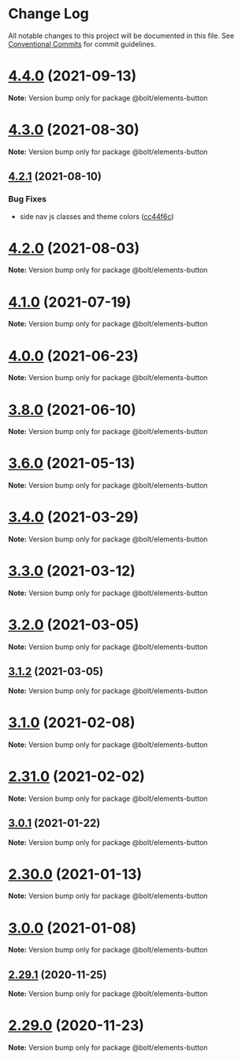 # Change Log

All notable changes to this project will be documented in this file.
See [Conventional Commits](https://conventionalcommits.org) for commit guidelines.

# [4.4.0](https://github.com/bolt-design-system/bolt/tree/master/packages/elements/bolt-button/compare/v4.3.0...v4.4.0) (2021-09-13)

**Note:** Version bump only for package @bolt/elements-button





# [4.3.0](https://github.com/bolt-design-system/bolt/tree/master/packages/elements/bolt-button/compare/v4.2.3...v4.3.0) (2021-08-30)

**Note:** Version bump only for package @bolt/elements-button





## [4.2.1](https://github.com/bolt-design-system/bolt/tree/master/packages/elements/bolt-button/compare/v4.2.0...v4.2.1) (2021-08-10)


### Bug Fixes

* side nav js classes and theme colors ([cc44f6c](https://github.com/bolt-design-system/bolt/tree/master/packages/elements/bolt-button/commit/cc44f6c6aa7187a33dcea179da98ee14289f1631))





# [4.2.0](https://github.com/bolt-design-system/bolt/tree/master/packages/elements/bolt-button/compare/v4.1.1...v4.2.0) (2021-08-03)

**Note:** Version bump only for package @bolt/elements-button





# [4.1.0](https://github.com/bolt-design-system/bolt/tree/master/packages/elements/bolt-button/compare/v4.0.2...v4.1.0) (2021-07-19)

**Note:** Version bump only for package @bolt/elements-button





# [4.0.0](https://github.com/bolt-design-system/bolt/tree/master/packages/elements/bolt-button/compare/v4.0.0-beta-4...v4.0.0) (2021-06-23)

**Note:** Version bump only for package @bolt/elements-button





# [3.8.0](https://github.com/bolt-design-system/bolt/tree/master/packages/elements/bolt-button/compare/v3.7.1...v3.8.0) (2021-06-10)

**Note:** Version bump only for package @bolt/elements-button





# [3.6.0](https://github.com/bolt-design-system/bolt/tree/master/packages/elements/bolt-button/compare/v3.5.4...v3.6.0) (2021-05-13)

**Note:** Version bump only for package @bolt/elements-button





# [3.4.0](https://github.com/bolt-design-system/bolt/tree/master/packages/elements/bolt-button/compare/v3.3.1...v3.4.0) (2021-03-29)

**Note:** Version bump only for package @bolt/elements-button





# [3.3.0](https://github.com/bolt-design-system/bolt/tree/master/packages/elements/bolt-button/compare/v3.2.0...v3.3.0) (2021-03-12)

**Note:** Version bump only for package @bolt/elements-button





# [3.2.0](https://github.com/bolt-design-system/bolt/tree/master/packages/elements/bolt-button/compare/v3.1.2...v3.2.0) (2021-03-05)

**Note:** Version bump only for package @bolt/elements-button





## [3.1.2](https://github.com/bolt-design-system/bolt/tree/master/packages/elements/bolt-button/compare/v3.1.1...v3.1.2) (2021-03-05)

**Note:** Version bump only for package @bolt/elements-button





# [3.1.0](https://github.com/bolt-design-system/bolt/tree/master/packages/elements/bolt-button/compare/v2.31.2...v3.1.0) (2021-02-08)

**Note:** Version bump only for package @bolt/elements-button





# [2.31.0](https://github.com/bolt-design-system/bolt/tree/master/packages/elements/bolt-button/compare/v2.30.2...v2.31.0) (2021-02-02)

**Note:** Version bump only for package @bolt/elements-button





## [3.0.1](https://github.com/bolt-design-system/bolt/tree/master/packages/elements/bolt-button/compare/v3.0.0...v3.0.1) (2021-01-22)

**Note:** Version bump only for package @bolt/elements-button





# [2.30.0](https://github.com/bolt-design-system/bolt/tree/master/packages/elements/bolt-button/compare/v2.29.3...v2.30.0) (2021-01-13)

**Note:** Version bump only for package @bolt/elements-button





# [3.0.0](https://github.com/bolt-design-system/bolt/tree/master/packages/elements/bolt-button/compare/v2.29.3...v3.0.0) (2021-01-08)

**Note:** Version bump only for package @bolt/elements-button





## [2.29.1](https://github.com/bolt-design-system/bolt/tree/master/packages/elements/bolt-button/compare/v2.29.0...v2.29.1) (2020-11-25)

**Note:** Version bump only for package @bolt/elements-button





# [2.29.0](https://github.com/bolt-design-system/bolt/tree/master/packages/elements/bolt-button/compare/v2.28.0...v2.29.0) (2020-11-23)

**Note:** Version bump only for package @bolt/elements-button
